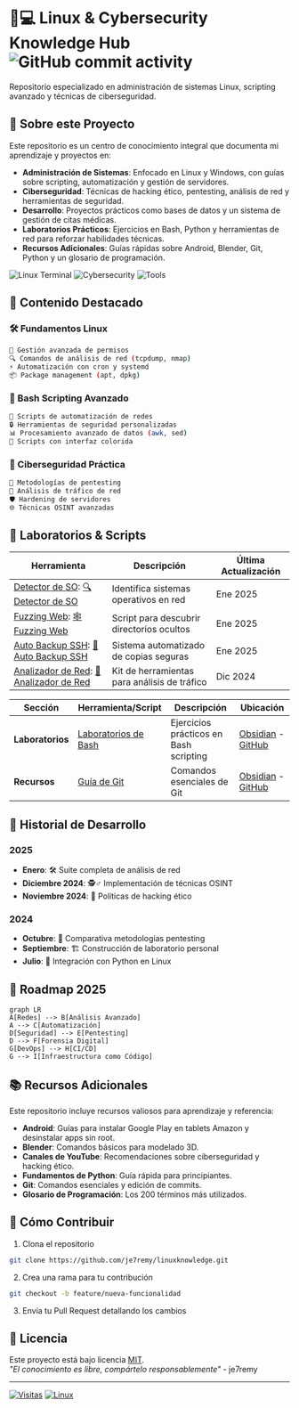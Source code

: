 # 🐧💻 Linux & Cybersecurity Knowledge Hub ![GitHub commit activity](https://img.shields.io/github/commit-activity/m/je7remy/linuxknowledge?color=blue&label=Updates)

Repositorio especializado en administración de sistemas Linux, scripting avanzado y técnicas de ciberseguridad.

## 📌 Sobre este Proyecto

Este repositorio es un centro de conocimiento integral que documenta mi aprendizaje y proyectos en:

- **Administración de Sistemas**: Enfocado en Linux y Windows, con guías sobre scripting, automatización y gestión de servidores.
- **Ciberseguridad**: Técnicas de hacking ético, pentesting, análisis de red y herramientas de seguridad.
- **Desarrollo**: Proyectos prácticos como bases de datos y un sistema de gestión de citas médicas.
- **Laboratorios Prácticos**: Ejercicios en Bash, Python y herramientas de red para reforzar habilidades técnicas.
- **Recursos Adicionales**: Guías rápidas sobre Android, Blender, Git, Python y un glosario de programación.

![Linux Terminal](https://img.shields.io/badge/Shell-Bash-4EAA25?logo=gnu-bash&logoColor=white) ![Cybersecurity](https://img.shields.io/badge/Ciberseguridad-Pentesting-red) ![Tools](https://img.shields.io/badge/Herramientas-TCPdump%20|%20Wireshark%20|%20Nmap-orange)

## 🚀 Contenido Destacado

### 🛠️ Fundamentos Linux
```bash
📂 Gestión avanzada de permisos
🔍 Comandos de análisis de red (tcpdump, nmap)
⚡ Automatización con cron y systemd
📦 Package management (apt, dpkg)
```

### 🧠 Bash Scripting Avanzado
```bash
🔄 Scripts de automatización de redes
🔒 Herramientas de seguridad personalizadas
📊 Procesamiento avanzado de datos (awk, sed)
🎨 Scripts con interfaz colorida
```

### 🔐 Ciberseguridad Práctica
```bash
🔎 Metodologías de pentesting
📡 Análisis de tráfico de red
🛡️ Hardening de servidores
🌐 Técnicas OSINT avanzadas
```

## 🧪 Laboratorios & Scripts  

| Herramienta                                                                                                                                                                                                                                                                                                                                                                                                                                                                                                                                                                                                                                                                                    | Descripción                                  | Última Actualización |
| ---------------------------------------------------------------------------------------------------------------------------------------------------------------------------------------------------------------------------------------------------------------------------------------------------------------------------------------------------------------------------------------------------------------------------------------------------------------------------------------------------------------------------------------------------------------------------------------------------------------------------------------------------------------------------------------------- | -------------------------------------------- | -------------------- |
| [Detector de SO](obsidian://open?vault=linuxknowledge&file=01-Sistemas-Operativos%2FLinux%2F1-%20El%20Hacker%20Legendario%20%F0%9F%90%A7%F0%9F%90%8D%20-%20Fundamentos%2C%20Hacking%20y%20Certificaciones%2F1-%20Curso%20de%20Linux%20y%20Bash%20Scripting%2F9-%20Ejercicios%20Pr%C3%A1cticos%2F9-%20Detector%20de%20Sistemas%20Operativos%20%E2%80%93%20PARTE%201): [🔍 Detector de SO](https://github.com/je7remy/linuxknowledge/blob/main/01-Sistemas-Operativos/Linux/1-%20El%20Hacker%20Legendario%20%F0%9F%90%A7%F0%9F%90%8D%20-%20Fundamentos%2C%20Hacking%20y%20Certificaciones/1-%20Curso%20de%20Linux%20y%20Bash%20Scripting/9-%20Ejercicios%20Pr%C3%A1cticos/9-%20Detector%20de%20Sistemas%20Operativos%20%E2%80%93%20PARTE%201.md)                                                                                     | Identifica sistemas operativos en red        | Ene 2025             |
| [Fuzzing Web](obsidian://open?vault=linuxknowledge&file=01-Sistemas-Operativos%2FLinux%2F1-%20El%20Hacker%20Legendario%20%F0%9F%90%A7%F0%9F%90%8D%20-%20Fundamentos%2C%20Hacking%20y%20Certificaciones%2F1-%20Curso%20de%20Linux%20y%20Bash%20Scripting%2F9-%20Ejercicios%20Pr%C3%A1cticos%2F2-%20Bash%20Scripting%20Aplicado%20a%20Ciberseguridad%20%E2%80%93%20Script%20para%20Hacer%20Fuzzing%20Web): [🕸️ Fuzzing Web](https://github.com/je7remy/linuxknowledge/blob/main/01-Sistemas-Operativos/Linux/1-%20El%20Hacker%20Legendario%20%F0%9F%90%A7%F0%9F%90%8D%20-%20Fundamentos%2C%20Hacking%20y%20Certificaciones/1-%20Curso%20de%20Linux%20y%20Bash%20Scripting/9-%20Ejercicios%20Pr%C3%A1cticos/2-%20Bash%20Scripting%20Aplicado%20a%20Ciberseguridad%20%E2%80%93%20Script%20para%20Hacer%20Fuzzing%20Web.md)              | Script para descubrir directorios ocultos    | Ene 2025             |
| [Auto Backup SSH](obsidian://open?vault=linuxknowledge&file=01-Sistemas-Operativos%2FLinux%2F1-%20El%20Hacker%20Legendario%20%F0%9F%90%A7%F0%9F%90%8D%20-%20Fundamentos%2C%20Hacking%20y%20Certificaciones%2F1-%20Curso%20de%20Linux%20y%20Bash%20Scripting%2F8-%20Gesti%C3%B3n%20de%20Servidores%20con%20Scripts%20de%20Bash%2F7-%20Automatizaci%C3%B3n%20de%20Copias%20de%20Seguridad%20en%20Servidor%20SSH): [💾 Auto Backup SSH](https://github.com/je7remy/linuxknowledge/blob/main/01-Sistemas-Operativos/Linux/1-%20El%20Hacker%20Legendario%20%F0%9F%90%A7%F0%9F%90%8D%20-%20Fundamentos%2C%20Hacking%20y%20Certificaciones/1-%20Curso%20de%20Linux%20y%20Bash%20Scripting/8-%20Gesti%C3%B3n%20de%20Servidores%20con%20Scripts%20de%20Bash/7-%20Automatizaci%C3%B3n%20de%20Copias%20de%20Seguridad%20en%20Servidor%20SSH.md) | Sistema automatizado de copias seguras       | Ene 2025             |
| [Analizador de Red](obsidian://open?vault=linuxknowledge&file=01-Sistemas-Operativos%2FLinux%2F1-%20El%20Hacker%20Legendario%20%F0%9F%90%A7%F0%9F%90%8D%20-%20Fundamentos%2C%20Hacking%20y%20Certificaciones%2F1-%20Curso%20de%20Linux%20y%20Bash%20Scripting%2F9-%20Ejercicios%20Pr%C3%A1cticos%2F5-%20An%C3%A1lisis%20de%20la%20Red%20con%20Bash%20%E2%80%93%20PARTE%203): [📡 Analizador de Red](https://github.com/je7remy/linuxknowledge/blob/main/01-Sistemas-Operativos/Linux/1-%20El%20Hacker%20Legendario%20%F0%9F%90%A7%F0%9F%90%8D%20-%20Fundamentos%2C%20Hacking%20y%20Certificaciones/1-%20Curso%20de%20Linux%20y%20Bash%20Scripting/9-%20Ejercicios%20Pr%C3%A1cticos/5-%20An%C3%A1lisis%20de%20la%20Red%20con%20Bash%20%E2%80%93%20PARTE%203.md)                                                                       | Kit de herramientas para análisis de tráfico | Dic 2024             |

| Sección          | Herramienta/Script                                                                                                           | Descripción                            | Ubicación                                                                                                                                                                                                                   |
| ---------------- | ---------------------------------------------------------------------------------------------------------------------------- | -------------------------------------- | --------------------------------------------------------------------------------------------------------------------------------------------------------------------------------------------------------------------------- |
| **Laboratorios** | [Laboratorios de Bash](https://github.com/je7remy/linuxknowledge/blob/main/04-Laboratorios/1-%20Laboratorios%20de%20Bash.md) | Ejercicios prácticos en Bash scripting | [Obsidian](obsidian://open?vault=linuxknowledge&file=04-Laboratorios%2F1-%20Laboratorios%20de%20Bash) - [GitHub](https://github.com/je7remy/linuxknowledge/blob/main/04-Laboratorios/1-%20Laboratorios%20de%20Bash.md) |
| **Recursos**     | [Guía de Git](https://github.com/je7remy/linuxknowledge/blob/main/05-Recursos/git/1-%20Comandos%20Git.md)                    | Comandos esenciales de Git             | [Obsidian](obsidian://open?vault=linuxknowledge&file=05-Recursos%2Fgit%2F1-%20Comandos%20Git) - [GitHub](https://github.com/je7remy/linuxknowledge/blob/main/05-Recursos/git/1-%20Comandos%20Git.md)                  |

## 📅 Historial de Desarrollo

### 2025
- **Enero**: 🛠️ Suite completa de análisis de red
- **Diciembre 2024**: 🕵️♂️ Implementación de técnicas OSINT
- **Noviembre 2024**: 📜 Políticas de hacking ético

### 2024
- **Octubre**: 🔄 Comparativa metodologías pentesting
- **Septiembre**: 🏗️ Construcción de laboratorio personal
- **Julio**: 🐍 Integración con Python en Linux

## 🌟 Roadmap 2025

```mermaid
graph LR
A[Redes] --> B[Análisis Avanzado]
A --> C[Automatización]
D[Seguridad] --> E[Pentesting]
D --> F[Forensia Digital]
G[DevOps] --> H[CI/CD]
G --> I[Infraestructura como Código]
```

## 📚 Recursos Adicionales

Este repositorio incluye recursos valiosos para aprendizaje y referencia:
- **Android**: Guías para instalar Google Play en tablets Amazon y desinstalar apps sin root.
- **Blender**: Comandos básicos para modelado 3D.
- **Canales de YouTube**: Recomendaciones sobre ciberseguridad y hacking ético.
- **Fundamentos de Python**: Guía rápida para principiantes.
- **Git**: Comandos esenciales y edición de commits.
- **Glosario de Programación**: Los 200 términos más utilizados.

## 🤝 Cómo Contribuir

1. Clona el repositorio
```bash
git clone https://github.com/je7remy/linuxknowledge.git
```
2. Crea una rama para tu contribución
```bash
git checkout -b feature/nueva-funcionalidad
```
3. Envía tu Pull Request detallando los cambios

## 📜 Licencia

Este proyecto está bajo licencia [MIT](LICENSE).  
*"El conocimiento es libre, compártelo responsablemente"* - je7remy

---

[![Visitas](https://komarev.com/ghpvc/?username=je7remy&label=Visitas%20al%20Repo&color=blueviolet)](https://github.com/je7remy/linuxknowledge)
[![Linux](https://img.shields.io/badge/Powered%20by-Linux-FCC624?style=flat&logo=linux)](https://www.linux.org/)

